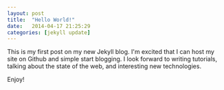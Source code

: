 ```yaml
---
layout: post
title:  "Hello World!"
date:   2014-04-17 21:25:29
categories: [jekyll update]
---
```


This is my first post on my new Jekyll blog. I'm excited that I can host my site on Github and simple start blogging. I look forward to writing tutorials, talking about the state of the web, and interesting new technologies. 

Enjoy!

<!--break-->